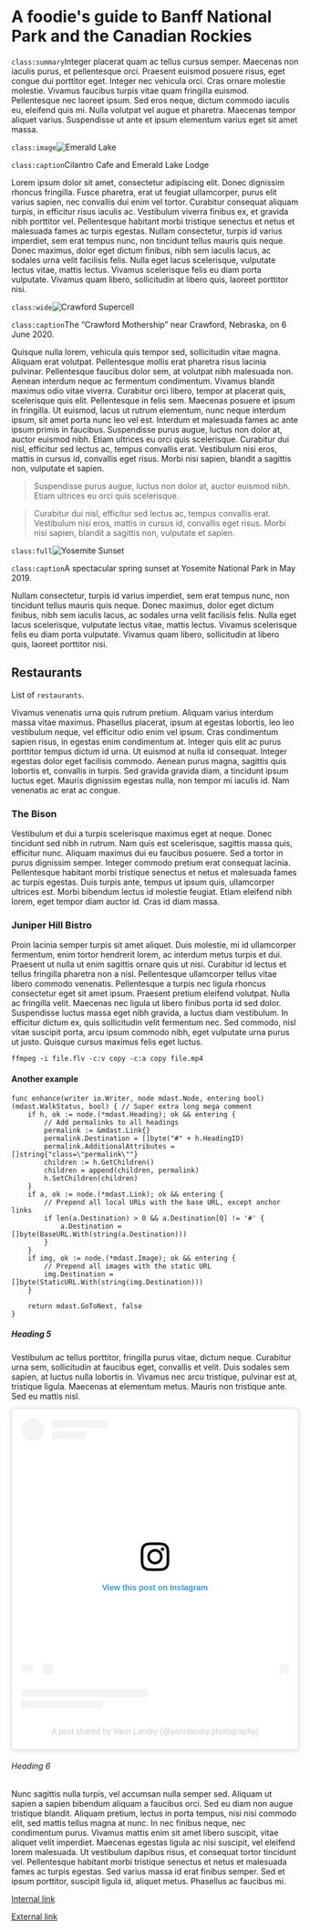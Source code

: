 # A foodie's guide to Banff National Park and the Canadian Rockies

`class:summary`Integer placerat quam ac tellus cursus semper. Maecenas non iaculis purus, et pellentesque orci. Praesent euismod posuere risus, eget congue dui porttitor eget. Integer nec vehicula orci. Cras ornare molestie molestie. Vivamus faucibus turpis vitae quam fringilla euismod. Pellentesque nec laoreet ipsum. Sed eros neque, dictum commodo iaculis eu, eleifend quis mi. Nulla volutpat vel augue et pharetra. Maecenas tempor aliquet varius. Suspendisse ut ante et ipsum elementum varius eget sit amet massa.

`class:image`![Emerald Lake](images/emerald-1800.webp)

`class:caption`Cilantro Cafe and Emerald Lake Lodge

Lorem ipsum dolor sit amet, consectetur adipiscing elit. Donec dignissim rhoncus fringilla. Fusce pharetra, erat ut feugiat ullamcorper, purus elit varius sapien, nec convallis dui enim vel tortor. Curabitur consequat aliquam turpis, in efficitur risus iaculis ac. Vestibulum viverra finibus ex, et gravida nibh porttitor vel. Pellentesque habitant morbi tristique senectus et netus et malesuada fames ac turpis egestas. Nullam consectetur, turpis id varius imperdiet, sem erat tempus nunc, non tincidunt tellus mauris quis neque. Donec maximus, dolor eget dictum finibus, nibh sem iaculis lacus, ac sodales urna velit facilisis felis. Nulla eget lacus scelerisque, vulputate lectus vitae, mattis lectus. Vivamus scelerisque felis eu diam porta vulputate. Vivamus quam libero, sollicitudin at libero quis, laoreet porttitor nisi.

`class:wide`![Crawford Supercell](images/crawford-3840.webp)

`class:caption`The “Crawford Mothership” near Crawford, Nebraska, on 6 June 2020.

Quisque nulla lorem, vehicula quis tempor sed, sollicitudin vitae magna. Aliquam erat volutpat. Pellentesque mollis erat pharetra risus lacinia pulvinar. Pellentesque faucibus dolor sem, at volutpat nibh malesuada non. Aenean interdum neque ac fermentum condimentum. Vivamus blandit maximus odio vitae viverra. Curabitur orci libero, tempor at placerat quis, scelerisque quis elit. Pellentesque in felis sem. Maecenas posuere et ipsum in fringilla. Ut euismod, lacus ut rutrum elementum, nunc neque interdum ipsum, sit amet porta nunc leo vel est. Interdum et malesuada fames ac ante ipsum primis in faucibus. Suspendisse purus augue, luctus non dolor at, auctor euismod nibh. Etiam ultrices eu orci quis scelerisque. Curabitur dui nisl, efficitur sed lectus ac, tempus convallis erat. Vestibulum nisi eros, mattis in cursus id, convallis eget risus. Morbi nisi sapien, blandit a sagittis non, vulputate et sapien.

> Suspendisse purus augue, luctus non dolor at, auctor euismod nibh. Etiam ultrices eu orci quis scelerisque.

> Curabitur dui nisl, efficitur sed lectus ac, tempus convallis erat. Vestibulum nisi eros, mattis in cursus id, convallis eget risus. Morbi nisi sapien, blandit a sagittis non, vulputate et sapien.

`class:full`![Yosemite Sunset](images/yosemite-3840.webp)

`class:caption`A spectacular spring sunset at Yosemite National Park in May 2019.

Nullam consectetur, turpis id varius imperdiet, sem erat tempus nunc, non tincidunt tellus mauris quis neque. Donec maximus, dolor eget dictum finibus, nibh sem iaculis lacus, ac sodales urna velit facilisis felis. Nulla eget lacus scelerisque, vulputate lectus vitae, mattis lectus. Vivamus scelerisque felis eu diam porta vulputate. Vivamus quam libero, sollicitudin at libero quis, laoreet porttitor nisi.

## Restaurants

List of `restaurants`.

Vivamus venenatis urna quis rutrum pretium. Aliquam varius interdum massa vitae maximus. Phasellus placerat, ipsum at egestas lobortis, leo leo vestibulum neque, vel efficitur odio enim vel ipsum. Cras condimentum sapien risus, in egestas enim condimentum at. Integer quis elit ac purus porttitor tempus dictum id urna. Ut euismod at nulla id consequat. Integer egestas dolor eget facilisis commodo. Aenean purus magna, sagittis quis lobortis et, convallis in turpis. Sed gravida gravida diam, a tincidunt ipsum luctus eget. Mauris dignissim egestas nulla, non tempor mi iaculis id. Nam venenatis ac erat ac congue.

### The Bison

Vestibulum et dui a turpis scelerisque maximus eget at neque. Donec tincidunt sed nibh in rutrum. Nam quis est scelerisque, sagittis massa quis, efficitur nunc. Aliquam maximus dui eu faucibus posuere. Sed a tortor in purus dignissim semper. Integer commodo pretium erat consequat lacinia. Pellentesque habitant morbi tristique senectus et netus et malesuada fames ac turpis egestas. Duis turpis ante, tempus ut ipsum quis, ullamcorper ultrices est. Morbi bibendum lectus id molestie feugiat. Etiam eleifend nibh lorem, eget tempor diam auctor id. Cras id diam massa.

### Juniper Hill Bistro

Proin lacinia semper turpis sit amet aliquet. Duis molestie, mi id ullamcorper fermentum, enim tortor hendrerit lorem, ac interdum metus turpis et dui. Praesent ut nulla ut enim sagittis ornare quis ut nisi. Curabitur id lectus et tellus fringilla pharetra non a nisl. Pellentesque ullamcorper tellus vitae libero commodo venenatis. Pellentesque a turpis nec ligula rhoncus consectetur eget sit amet ipsum. Praesent pretium eleifend volutpat. Nulla ac fringilla velit. Maecenas nec ligula ut libero finibus porta id sed dolor. Suspendisse luctus massa eget nibh gravida, a luctus diam vestibulum. In efficitur dictum ex, quis sollicitudin velit fermentum nec. Sed commodo, nisl vitae suscipit porta, arcu ipsum commodo nibh, eget vulputate urna purus ut justo. Quisque cursus maximus felis eget luctus.

```
ffmpeg -i file.flv -c:v copy -c:a copy file.mp4
```

#### Another example

```
func enhance(writer io.Writer, node mdast.Node, entering bool) (mdast.WalkStatus, bool) { // Super extra long mega comment
	if h, ok := node.(*mdast.Heading); ok && entering {
		// Add permalinks to all headings
		permalink := &mdast.Link{}
		permalink.Destination = []byte("#" + h.HeadingID)
		permalink.AdditionalAttributes = []string{"class=\"permalink\""}
		children := h.GetChildren()
		children = append(children, permalink)
		h.SetChildren(children)
	}
	if a, ok := node.(*mdast.Link); ok && entering {
		// Prepend all local URLs with the base URL, except anchor links
		if len(a.Destination) > 0 && a.Destination[0] != '#' {
			a.Destination = []byte(BaseURL.With(string(a.Destination)))
		}
	}
	if img, ok := node.(*mdast.Image); ok && entering {
		// Prepend all images with the static URL
		img.Destination = []byte(StaticURL.With(string(img.Destination)))
	}

	return mdast.GoToNext, false
}
```

##### Heading 5

Vestibulum ac tellus porttitor, fringilla purus vitae, dictum neque. Curabitur urna sem, sollicitudin at faucibus eget, convallis et velit. Duis sodales sem sapien, at luctus nulla lobortis in. Vivamus nec arcu tristique, pulvinar est at, tristique ligula. Maecenas at elementum metus. Mauris non tristique ante. Sed eu mattis nisl.

<p><blockquote class="instagram-media" data-instgrm-captioned data-instgrm-permalink="https://www.instagram.com/p/CYRwGFmNXrK/?utm_source=ig_embed&amp;utm_campaign=loading" data-instgrm-version="14" style=" background:#FFF; border:0; border-radius:3px; box-shadow:0 0 1px 0 rgba(0,0,0,0.5),0 1px 10px 0 rgba(0,0,0,0.15); margin: 1px auto; max-width:540px; min-width:326px; padding:0; width:99.375%; width:-webkit-calc(100% - 2px); width:calc(100% - 2px);"><div style="padding:16px;"> <a href="https://www.instagram.com/p/CYRwGFmNXrK/?utm_source=ig_embed&amp;utm_campaign=loading" style=" background:#FFFFFF; line-height:0; padding:0 0; text-align:center; text-decoration:none; width:100%;" target="_blank"> <div style=" display: flex; flex-direction: row; align-items: center;"> <div style="background-color: #F4F4F4; border-radius: 50%; flex-grow: 0; height: 40px; margin-right: 14px; width: 40px;"></div> <div style="display: flex; flex-direction: column; flex-grow: 1; justify-content: center;"> <div style=" background-color: #F4F4F4; border-radius: 4px; flex-grow: 0; height: 14px; margin-bottom: 6px; width: 100px;"></div> <div style=" background-color: #F4F4F4; border-radius: 4px; flex-grow: 0; height: 14px; width: 60px;"></div></div></div><div style="padding: 19% 0;"></div> <div style="display:block; height:50px; margin:0 auto 12px; width:50px;"><svg width="50px" height="50px" viewBox="0 0 60 60" version="1.1" xmlns="https://www.w3.org/2000/svg" xmlns:xlink="https://www.w3.org/1999/xlink"><g stroke="none" stroke-width="1" fill="none" fill-rule="evenodd"><g transform="translate(-511.000000, -20.000000)" fill="#000000"><g><path d="M556.869,30.41 C554.814,30.41 553.148,32.076 553.148,34.131 C553.148,36.186 554.814,37.852 556.869,37.852 C558.924,37.852 560.59,36.186 560.59,34.131 C560.59,32.076 558.924,30.41 556.869,30.41 M541,60.657 C535.114,60.657 530.342,55.887 530.342,50 C530.342,44.114 535.114,39.342 541,39.342 C546.887,39.342 551.658,44.114 551.658,50 C551.658,55.887 546.887,60.657 541,60.657 M541,33.886 C532.1,33.886 524.886,41.1 524.886,50 C524.886,58.899 532.1,66.113 541,66.113 C549.9,66.113 557.115,58.899 557.115,50 C557.115,41.1 549.9,33.886 541,33.886 M565.378,62.101 C565.244,65.022 564.756,66.606 564.346,67.663 C563.803,69.06 563.154,70.057 562.106,71.106 C561.058,72.155 560.06,72.803 558.662,73.347 C557.607,73.757 556.021,74.244 553.102,74.378 C549.944,74.521 548.997,74.552 541,74.552 C533.003,74.552 532.056,74.521 528.898,74.378 C525.979,74.244 524.393,73.757 523.338,73.347 C521.94,72.803 520.942,72.155 519.894,71.106 C518.846,70.057 518.197,69.06 517.654,67.663 C517.244,66.606 516.755,65.022 516.623,62.101 C516.479,58.943 516.448,57.996 516.448,50 C516.448,42.003 516.479,41.056 516.623,37.899 C516.755,34.978 517.244,33.391 517.654,32.338 C518.197,30.938 518.846,29.942 519.894,28.894 C520.942,27.846 521.94,27.196 523.338,26.654 C524.393,26.244 525.979,25.756 528.898,25.623 C532.057,25.479 533.004,25.448 541,25.448 C548.997,25.448 549.943,25.479 553.102,25.623 C556.021,25.756 557.607,26.244 558.662,26.654 C560.06,27.196 561.058,27.846 562.106,28.894 C563.154,29.942 563.803,30.938 564.346,32.338 C564.756,33.391 565.244,34.978 565.378,37.899 C565.522,41.056 565.552,42.003 565.552,50 C565.552,57.996 565.522,58.943 565.378,62.101 M570.82,37.631 C570.674,34.438 570.167,32.258 569.425,30.349 C568.659,28.377 567.633,26.702 565.965,25.035 C564.297,23.368 562.623,22.342 560.652,21.575 C558.743,20.834 556.562,20.326 553.369,20.18 C550.169,20.033 549.148,20 541,20 C532.853,20 531.831,20.033 528.631,20.18 C525.438,20.326 523.257,20.834 521.349,21.575 C519.376,22.342 517.703,23.368 516.035,25.035 C514.368,26.702 513.342,28.377 512.574,30.349 C511.834,32.258 511.326,34.438 511.181,37.631 C511.035,40.831 511,41.851 511,50 C511,58.147 511.035,59.17 511.181,62.369 C511.326,65.562 511.834,67.743 512.574,69.651 C513.342,71.625 514.368,73.296 516.035,74.965 C517.703,76.634 519.376,77.658 521.349,78.425 C523.257,79.167 525.438,79.673 528.631,79.82 C531.831,79.965 532.853,80.001 541,80.001 C549.148,80.001 550.169,79.965 553.369,79.82 C556.562,79.673 558.743,79.167 560.652,78.425 C562.623,77.658 564.297,76.634 565.965,74.965 C567.633,73.296 568.659,71.625 569.425,69.651 C570.167,67.743 570.674,65.562 570.82,62.369 C570.966,59.17 571,58.147 571,50 C571,41.851 570.966,40.831 570.82,37.631"></path></g></g></g></svg></div><div style="padding-top: 8px;"> <div style=" color:#3897f0; font-family:Arial,sans-serif; font-size:14px; font-style:normal; font-weight:550; line-height:18px;">View this post on Instagram</div></div><div style="padding: 12.5% 0;"></div> <div style="display: flex; flex-direction: row; margin-bottom: 14px; align-items: center;"><div> <div style="background-color: #F4F4F4; border-radius: 50%; height: 12.5px; width: 12.5px; transform: translateX(0px) translateY(7px);"></div> <div style="background-color: #F4F4F4; height: 12.5px; transform: rotate(-45deg) translateX(3px) translateY(1px); width: 12.5px; flex-grow: 0; margin-right: 14px; margin-left: 2px;"></div> <div style="background-color: #F4F4F4; border-radius: 50%; height: 12.5px; width: 12.5px; transform: translateX(9px) translateY(-18px);"></div></div><div style="margin-left: 8px;"> <div style=" background-color: #F4F4F4; border-radius: 50%; flex-grow: 0; height: 20px; width: 20px;"></div> <div style=" width: 0; height: 0; border-top: 2px solid transparent; border-left: 6px solid #f4f4f4; border-bottom: 2px solid transparent; transform: translateX(16px) translateY(-4px) rotate(30deg)"></div></div><div style="margin-left: auto;"> <div style=" width: 0px; border-top: 8px solid #F4F4F4; border-right: 8px solid transparent; transform: translateY(16px);"></div> <div style=" background-color: #F4F4F4; flex-grow: 0; height: 12px; width: 16px; transform: translateY(-4px);"></div> <div style=" width: 0; height: 0; border-top: 8px solid #F4F4F4; border-left: 8px solid transparent; transform: translateY(-4px) translateX(8px);"></div></div></div> <div style="display: flex; flex-direction: column; flex-grow: 1; justify-content: center; margin-bottom: 24px;"> <div style=" background-color: #F4F4F4; border-radius: 4px; flex-grow: 0; height: 14px; margin-bottom: 6px; width: 224px;"></div> <div style=" background-color: #F4F4F4; border-radius: 4px; flex-grow: 0; height: 14px; width: 144px;"></div></div></a><p style=" color:#c9c8cd; font-family:Arial,sans-serif; font-size:14px; line-height:17px; margin-bottom:0; margin-top:8px; overflow:hidden; padding:8px 0 7px; text-align:center; text-overflow:ellipsis; white-space:nowrap;"><a href="https://www.instagram.com/p/CYRwGFmNXrK/?utm_source=ig_embed&amp;utm_campaign=loading" style=" color:#c9c8cd; font-family:Arial,sans-serif; font-size:14px; font-style:normal; font-weight:normal; line-height:17px; text-decoration:none;" target="_blank">A post shared by Yann Landry (@yannlandry.photography)</a></p></div></blockquote> <script async src="//www.instagram.com/embed.js"></script></p>

###### Heading 6

Nunc sagittis nulla turpis, vel accumsan nulla semper sed. Aliquam ut sapien a sapien bibendum aliquam a faucibus orci. Sed eu diam non augue tristique blandit. Aliquam pretium, lectus in porta tempus, nisi nisi commodo elit, sed mattis tellus magna at nunc. In nec finibus neque, nec condimentum purus. Vivamus mattis enim sit amet libero suscipit, vitae aliquet velit imperdiet. Maecenas egestas ligula ac nisi suscipit, vel eleifend lorem malesuada. Ut vestibulum dapibus risus, et consequat tortor tincidunt vel. Pellentesque habitant morbi tristique senectus et netus et malesuada fames ac turpis egestas. Sed varius massa id erat finibus semper. Sed et ipsum porttitor, suscipit ligula id, aliquet metus. Phasellus ac faucibus mi.

[Internal link](/blog/new-website-blog)

[External link](https://github.com/yannlandry/yannlandry.photography)
